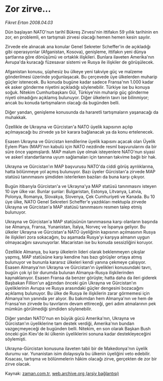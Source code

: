 # Zor zirve...

*Fikret Ertan 2008.04.03*

<tr><td class="metin" colspan="2" style="padding-top: 20px; padding-left: 5px; padding-right: 10px;">Dün başlayan NATO'nun tarihî Bükreş Zirvesi'nin ittifakın 59 yıllık tarihinin en zor, en problemli, en tartışmalı zirvesi olacağı hemen hemen kesin sayılır.</td></tr><tr><td class="metin" colspan="2" style="padding-top: 20px; padding-left: 5px; padding-right: 10px;"><p>Zirvede ele alınacak ana konular Genel Sekreter Scheffer'in de açıkladığı gibi operasyonlar (Afganistan, Kosova), genişleme, ittifakın yeni dünya şartlarına göre dönüşümü ve ortaklık ilişkileri. Bunlara ilaveten Amerika'nın Avrupa'da kuracağı füzesavar sistemi ve Rusya ile ilişkiler de görüşülecek.
<p> Afganistan konusu, şüphesiz bu ülkeye yeni takviye güç ve malzeme gönderilmesi üzerinde yoğunlaşacak. Bu çerçevede üye ülkelerden muharip güçler istenecek. Bu konuda bugüne kadar sadece Fransa'nın 1.000 kadar ek asker gönderme niyetini açıkladığı söylenebilir. Türkiye ise bu konuya soğuk. Nitekim Cumhurbaşkanı Gül, Türkiye'nin muharip güç gönderme niyeti olmadığını açıklamış bulunuyor. Diğer ülkelerin tavrı ise bilinmiyor; ancak bu konuda tartışmaların olacağı da bugünden belli.
<p> Diğer yandan, genişleme konusunda da hararetli tartışmaların yaşanacağı da muhakkak.
<p> Özellikle de Ukrayna ve Gürcistan'a NATO üyelik kapısının açılıp açılmayacağı bu zirvede ya bir karara bağlanacak ya da konu ertelenecek.
<p> Esasen Ukrayna ve Gürcistan kendilerine üyelik kapısını açacak olan Üyelik Eylem Planı (MAP)'nın kabulü için NATO nezdinde resmî başvurularını da bir süre önce yapmışlardı. MAP malum üye olmak isteyenlere NATO'nun siyasi ve askerî standartlarına uyum sağlamaları için tanınan takvime bağlı bir hak. 
<p> Ukrayna ve Gürcistan'ın MAP başvurusu NATO'da ciddi görüş ayrılıklarına, hatta bölünmeye yol açmış bulunuyor. Bazı üyeler Gürcistan'a zirvede MAP statüsü tanınmasını şimdiden isterlerken bazıları da buna karşı çıkıyor.
<p> Bugün itibarıyla Gürcistan'a ve Ukrayna'ya MAP statüsü tanınmasını isteyen 10 üye ülke var. Bunlar şunlar: Bulgaristan, Estonya, Litvanya, Latvia, Polonya, Romanya, Slovakya, Slovenya, Çek Cumhuriyeti ve Kanada. Bu 10 üye ülke, NATO Genel Sekreteri Scheffer'e yazdıkları mektupla zirvede Ukrayna ve Gürcistan'a MAP statüsü tanınmasını resmen talep etmiş bulunuyor.
<p> Ukrayna ve Gürcistan'a MAP statüsünün tanınmasına karşı olanların başında ise Almanya, Fransa, Yunanistan, İtalya, Norveç ve İspanya geliyor. Bu ülkeler Ukrayna ve Gürcistan'a NATO üyeliğinin kapısının açılmasının Rusya ile ilişkileri zora sokacağını, bu aşamada Rusya'yı karşıya almanın uygun olmayacağını savunuyorlar. Macaristan ise bu konuda sessizliğini koruyor.
<p> Özellikle Almanya, bu karşı ülkelerin lideri olarak beklenmeyen çıkışlar yapmış, MAP statüsüne karşı kendine has bazı görüşler ortaya atmış bulunuyor ve bununla kararsız ülkeleri kendi yanına çekmeye çalışıyor. Esasen Almanya'nın Ukrayna ve Gürcistan'ın üyelikleri konusundaki tavrı, bugün çok iyi bir durumda bulunan Almanya-Rusya ilişkilerinden kaynaklanıyor. Esasen Fransa da benzer görüşte; hatta daha da ileri giderek Başbakan Fillion'un ağzından önceki gün Ukrayna ve Gürcistan'ın üyeliklerinin Avrupa ve Rusya arasındaki güçler dengesini bozacağını açıklamış bulunuyor. Bu ülke de Rusya ile ilişkilerin zarar görmemesi için Almanya'nın yanında yer alıyor. Bu bakımdan hem Almanya'nın ve hem de Fransa'nın zirvede bu tavırlarını devam ettireceği, geri adım atmalarının pek mümkün görülmediği şimdiden söylenebilir.
<p> Diğer yandan NATO'nun en büyük gücü Amerika'nın, Ukrayna ve Gürcistan'ın üyeliklerine tam destek verdiği, Amerika'nın bundan vazgeçmeyeceği de bugünden belli. Nitekim, en son olarak Başkan Bush önceki gün Kiev'de iki ülkenin üyeliklerini sonuna kadar destekleyeceğini söylemişti.
<p> Ukrayna-Gürcistan konusuna ilaveten tabii bir de Makedonya'nın üyelik durumu var. Yunanistan isim dolayısıyla bu ülkenin üyeliğini veto edebilir. Kısacası, tartışma ve bölünmelerin hâkim olacağı zirve, gerçekten de zor bir zirve olacak. <br/></p></p></p></p></p></p></p></p></p></p></p></td></tr>

Kaynak: [zaman.com.tr](http://zaman.com.tr/yazar.do?yazino=672752), [web.archive.org (arşiv bağlantısı)](http://web.archive.org/web/20080610070248/http://www.zaman.com.tr:80/yazar.do?yazino=672752)
